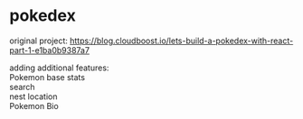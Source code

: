# pokedex

original project:
https://blog.cloudboost.io/lets-build-a-pokedex-with-react-part-1-e1ba0b9387a7

adding additional features:<br />
Pokemon base stats<br />
search<br />
nest location<br />
Pokemon Bio <br />
